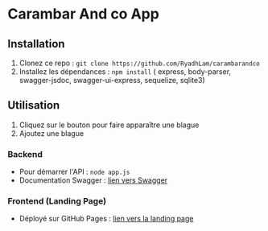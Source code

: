 # Carambar And co App


## Installation

1. Clonez ce repo : `git clone https://github.com/RyadhLam/carambarandco`
2. Installez les dépendances : `npm install` ( express, body-parser, swagger-jsdoc, swagger-ui-express, sequelize, sqlite3)
                          

## Utilisation

1. Cliquez sur le bouton pour faire apparaître une blague
2. Ajoutez une blague 

### Backend 

- Pour démarrer l'API : `node app.js`
- Documentation Swagger : [lien vers Swagger](https://virtserver.swaggerhub.com/RyadhLammari/carambarandco/1.0.0)

### Frontend (Landing Page)

- Déployé sur GitHub Pages : [lien vers la landing page]()



